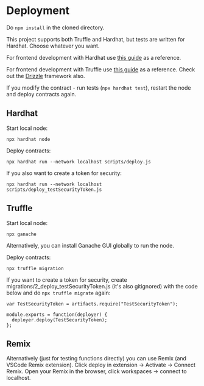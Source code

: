 # Deployment
Do `npm install` in the cloned directory.

This project supports both Truffle and Hardhat, but tests are written for Hardhat. Choose whatever you want.

For frontend development with Hardhat use [this guide](https://hardhat.org/tutorial/boilerplate-project) as a reference.

For frontend development with Truffle use [this guide](https://trufflesuite.com/guides/pet-shop/) as a reference. Check out the [Drizzle](https://trufflesuite.com/docs/drizzle/) framework also.

If you modify the contract - run tests (`npx hardhat test`), restart the node and deploy contracts again.

## Hardhat
Start local node:
```
npx hardhat node
```
Deploy contracts:
```
npx hardhat run --network localhost scripts/deploy.js
```

If you also want to create a token for security:
```
npx hardhat run --network localhost scripts/deploy_testSecurityToken.js
```

## Truffle
Start local node:
```
npx ganache
```
Alternatively, you can install Ganache GUI globally to run the node.

Deploy contracts:
```
npx truffle migration
```
If you want to create a token for security, create migrations/2_deploy_testSecurityToken.js (it's also gitignored) with the code below and do `npx truffle migrate` again:
```
var TestSecurityToken = artifacts.require("TestSecurityToken");

module.exports = function(deployer) {
  deployer.deploy(TestSecurityToken);
};
```

## Remix
Alternatively (just for testing functions directly) you can use Remix (and VSCode Remix extension). Click deploy in extension -> Activate -> Connect Remix. Open your Remix in the browser, click workspaces -> connect to localhost.